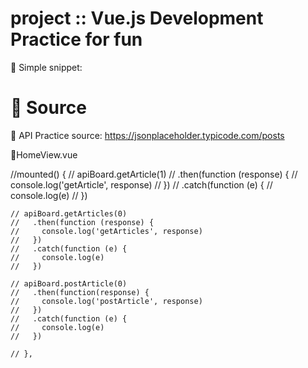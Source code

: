 # project :: Vue.js Development Practice for fun

🚀 Simple snippet:

<!-- eslint-disable vue/valid-template-root -->
<template>
    <div></div>
</template>
<script>
export default {
  components: {},
  data() {
    return {
      sampleData: ''
    }
  },
  setup() {},
  created() {},
  mounted() {},
  unmounted() {},
  methods: {}
}
</script>


# 🚀 Source

🔖 API Practice source: https://jsonplaceholder.typicode.com/posts



🔖HomeView.vue


  //mounted() {
 // apiBoard.getArticle(1)
    //   .then(function (response) {
    //     console.log('getArticle', response)
    //   })
    //   .catch(function (e) {
    //     console.log(e)
    //   })

    // apiBoard.getArticles(0)
    //   .then(function (response) {
    //     console.log('getArticles', response)
    //   })
    //   .catch(function (e) {
    //     console.log(e)
    //   })

    // apiBoard.postArticle(0)
    //   .then(function(response) {
    //     console.log('postArticle', response)
    //   })
    //   .catch(function (e) {
    //     console.log(e)
    //   })

    // },